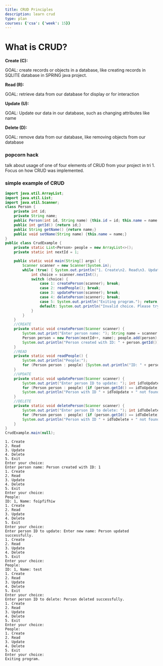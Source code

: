 ```yaml
---
title: CRUD Principles
description: learn crud
type: plan
courses: {'csa': {'week': 15}}
---
```


# What is CRUD?

**Create (C):**

GOAL: create records or objects in a database, like creating records in SQLITE database in SPRING java project. 

**Read (R):**

GOAL: retrieve data from our database for display or for interaction

**Update (U):**

GOAL: Update our data in our database, such as changing attributes like name

**Delete (D):**

GOAL: remove data from our database, like removing objects from our database

### popcorn hack

talk about usage of one of four elements of CRUD from your project in tri 1. Focus on how CRUD was implemented. 

### simple example of CRUD


```Java
import java.util.ArrayList;
import java.util.List;
import java.util.Scanner;
class Person {
    private int id;
    private String name;
    public Person(int id, String name) {this.id = id; this.name = name;}
    public int getId() {return id;}
    public String getName() {return name;}
    public void setName(String name) {this.name = name;}
}
public class CrudExample {
    private static List<Person> people = new ArrayList<>();
    private static int nextId = 1;

    public static void main(String[] args) {
        Scanner scanner = new Scanner(System.in);
        while (true) { System.out.println("1. Create\n2. Read\n3. Update\n4. Delete\n5. Exit\nEnter your choice: ");
            int choice = scanner.nextInt();
            switch (choice) {
                case 1: createPerson(scanner); break;
                case 2: readPeople(); break;
                case 3: updatePerson(scanner); break;
                case 4: deletePerson(scanner); break;
                case 5: System.out.println("Exiting program."); return;
                default: System.out.println("Invalid choice. Please try again.");
            }
        }
    }
    //CREATE
    private static void createPerson(Scanner scanner) {
        System.out.print("Enter person name: "); String name = scanner.next();
        Person person = new Person(nextId++, name); people.add(person);
        System.out.println("Person created with ID: " + person.getId());
    }
    //READ
    private static void readPeople() {
        System.out.println("People:");
        for (Person person : people) {System.out.println("ID: " + person.getId() + ", Name: " + person.getName());}
    }
    //UPDATE
    private static void updatePerson(Scanner scanner) {
        System.out.print("Enter person ID to update: "); int idToUpdate = scanner.nextInt();
        for (Person person : people) {if (person.getId() == idToUpdate) {System.out.print("Enter new name: "); String newName = scanner.next(); person.setName(newName); System.out.println("Person updated successfully."); return;}}
        System.out.println("Person with ID " + idToUpdate + " not found.");
    }
    //DELETE 
    private static void deletePerson(Scanner scanner) {
        System.out.print("Enter person ID to delete: "); int idToDelete = scanner.nextInt();
        for (Person person : people) {if (person.getId() == idToDelete) {people.remove(person); System.out.println("Person deleted successfully."); return;}}
        System.out.println("Person with ID " + idToDelete + " not found.");
    }
}
CrudExample.main(null);
```

    1. Create
    2. Read
    3. Update
    4. Delete
    5. Exit
    Enter your choice: 
    Enter person name: Person created with ID: 1
    1. Create
    2. Read
    3. Update
    4. Delete
    5. Exit
    Enter your choice: 
    People:
    ID: 1, Name: foipfifhiw
    1. Create
    2. Read
    3. Update
    4. Delete
    5. Exit
    Enter your choice: 
    Enter person ID to update: Enter new name: Person updated successfully.
    1. Create
    2. Read
    3. Update
    4. Delete
    5. Exit
    Enter your choice: 
    People:
    ID: 1, Name: test
    1. Create
    2. Read
    3. Update
    4. Delete
    5. Exit
    Enter your choice: 
    Enter person ID to delete: Person deleted successfully.
    1. Create
    2. Read
    3. Update
    4. Delete
    5. Exit
    Enter your choice: 
    People:
    1. Create
    2. Read
    3. Update
    4. Delete
    5. Exit
    Enter your choice: 
    Exiting program.


